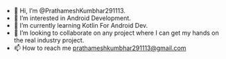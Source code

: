 - 👋 Hi, I’m @PrathameshKumbhar291113.
- 👀 I’m interested in Android Development.
- 🌱 I’m currently learning Kotlin For Android Dev.
- 💞️ I’m looking to collaborate on any project where I can get my hands on the real industry project.
- 📫 How to reach me prathameshkumbhar291113@gmail.com

<!---
PrathameshKumbhar291113/PrathameshKumbhar291113 is a ✨ special ✨ repository because its `README.md` (this file) appears on your GitHub profile.
You can click the Preview link to take a look at your changes.
--->
